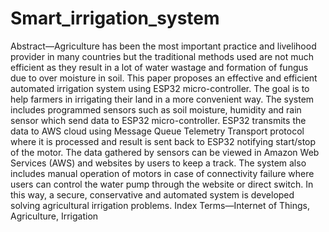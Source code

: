 # Smart_irrigation_system

Abstract—Agriculture has been the most important practice
and livelihood provider in many countries but the traditional
methods used are not much efficient as they result in a lot of water
wastage and formation of fungus due to over moisture in soil. This
paper proposes an effective and efficient automated irrigation
system using ESP32 micro-controller. The goal is to help farmers
in irrigating their land in a more convenient way. The system
includes programmed sensors such as soil moisture, humidity and
rain sensor which send data to ESP32 micro-controller. ESP32
transmits the data to AWS cloud using Message Queue Telemetry
Transport protocol where it is processed and result is sent back
to ESP32 notifying start/stop of the motor. The data gathered
by sensors can be viewed in Amazon Web Services (AWS) and
websites by users to keep a track. The system also includes
manual operation of motors in case of connectivity failure where
users can control the water pump through the website or direct
switch. In this way, a secure, conservative and automated system
is developed solving agricultural irrigation problems.
Index Terms—Internet of Things, Agriculture, Irrigation
